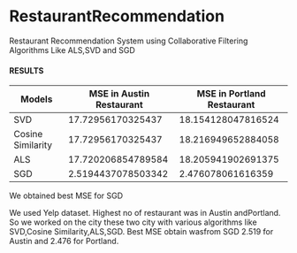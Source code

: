 # RestaurantRecommendation
Restaurant Recommendation System using Collaborative Filtering Algorithms Like ALS,SVD and SGD

#### RESULTS
|  **Models**		    |	**MSE in Austin Restaurant**	| 	**MSE in Portland Restaurant**	| 
| ------------- 	    | ------------- 	|                 ------------- 	|
| SVD			            | 17.72956170325437 |               18.154128047816524 | 
| Cosine Similarity		| 17.72956170325437 |              18.216949652884058 | 
| ALS	                | 17.720206854789584 |            18.205941902691375|
| SGD		              | 2.5194437078503342 |             2.476078061616359 |

We obtained best MSE for SGD

We used Yelp dataset. Highest no of restaurant was in Austin andPortland. So we worked on the city these two city with various algorithms like SVD,Cosine Similarity,ALS,SGD. Best MSE obtain wasfrom SGD 2.519 for Austin and 2.476 for Portland.
